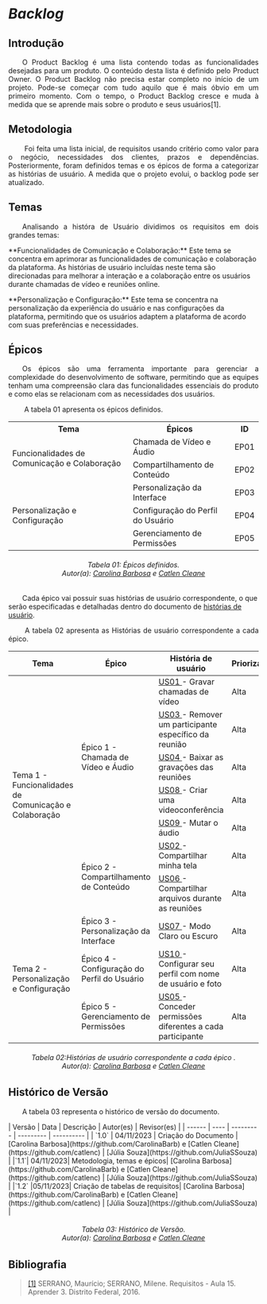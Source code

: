 # ***Backlog***

## **Introdução**
<p align="justify">
&emsp;&emsp;O Product Backlog é uma lista contendo todas as funcionalidades desejadas para
um produto. O conteúdo desta lista é definido pelo Product Owner. O Product
Backlog não precisa estar completo no início de um projeto. Pode-se começar
com tudo aquilo que é mais óbvio em um primeiro momento. Com o tempo, o
Product Backlog cresce e muda à medida que se aprende mais sobre o produto e
seus usuários[1].
</p>

## **Metodologia**
<p align="justify">
&emsp;&emsp; Foi feita uma lista inicial, de requisitos usando critério como valor para o negócio, necessidades dos clientes, prazos e dependências. Posteriormente, foram definidos temas e os épicos de forma a categorizar as histórias de usuário. A medida que o projeto evolui, o backlog pode ser atualizado.
</p>

## **Temas**
<p align="justify">
&emsp;&emsp;Analisando a históra de Usuário dividimos os requisitos em dois grandes temas:
</p>
**Funcionalidades de Comunicação e Colaboração:** Este tema se concentra em aprimorar as funcionalidades de comunicação e colaboração da plataforma. As histórias de usuário incluídas neste tema são direcionadas para melhorar a interação e a colaboração entre os usuários durante chamadas de vídeo e reuniões online.
</p>
**Personalização e Configuração:** Este tema se concentra na personalização da experiência do usuário e nas configurações da plataforma, permitindo que os usuários adaptem a plataforma de acordo com suas preferências e necessidades.
</p>

## **Épicos**
<p align="justify">
&emsp;&emsp;Os épicos são uma ferramenta importante para gerenciar a complexidade do desenvolvimento de software, permitindo que as equipes tenham uma compreensão clara das funcionalidades essenciais do produto e como elas se relacionam com as necessidades dos usuários.
</p>
&emsp;&emsp; A tabela 01 apresenta os épicos definidos.
<center>
<table>
  <tr>
    <th>Tema</th>
    <th>Épicos</th>
    <th>ID</th>
  </tr>
  <tr>
    <td style="vertical-align:middle"rowspan="2">Funcionalidades de Comunicação e Colaboração</td>
    <td>Chamada de Vídeo e Áudio</td>
    <td>EP01</td>
  </tr>
  <tr>
    <td>Compartilhamento de Conteúdo</td>
    <td>EP02</td>
    </tr>
  <tr>
    <td style="vertical-align:middle" rowspan="3">Personalização e Configuração</td>
    <td>Personalização da Interface</td>
    <td>EP03</td>
  </tr>
  <tr>
    <td>Configuração do Perfil do Usuário</td>
    <td>EP04</td>
    </tr>
    <tr>
    <td>Gerenciamento de Permissões</td>
    <td>EP05</td>
  </tr>
</table>
</center>
<p align="justify">
<h6 align="center"> Tabela 01: Épicos definidos.
<br> Autor(a): <a href="https://github.com/CarolinaBarb">Carolina Barbosa</a> e <a href="https://github.com/catlenc">Catlen Cleane</a></h6>
</p>

&emsp;&emsp;Cada épico vai possuir suas histórias de usuário correspondente, o que serão especificadas e detalhadas dentro do documento de [histórias de usuário](../Agil/historias.md).

<p align="justify">
&emsp;&emsp; A tabela 02 apresenta as Histórias de usuário correspondente a cada épico.
</p>

<p align="justify">
<center>
<table>
<thead>
  <tr>
    <th>Tema</th>
    <th>Épico</th>
    <th>História de usuário</th>
    <th>Priorização</th>
  </tr>
</thead>
<tbody>
   <tr>
    <td rowspan="7">Tema 1 - Funcionalidades de Comunicação e Colaboração</td>
    <td rowspan="5">Épico 1 - Chamada de Vídeo e Áudio</td>
    <td><a href="../Agil/historias.md#us01---gravação-de-chamadas"> US01 </a> - Gravar chamadas de vídeo</td>
    <td>Alta</td>
  </tr>
  <tr>
    <td><a href="../Agil/historias.md#us03---remover-um-participante-específico"> US03 </a> - Remover um participante específico da reunião</td>
    <td>Alta</td>
  </tr>
  <tr>
    <td><a href="../Agil/historias.md#us04---baixar-as-gravações"> US04 </a> - Baixar as gravações das reuniões</td>
    <td>Alta</td>
  </tr>
  <tr>
  <td><a href="../Agil/historias.md#us08---criar-uma-videoconferência"> US08 </a> - Criar uma videoconferência</td>
    <td>Alta</td>
  </tr>
  <tr>
  <td><a href="../Agil/historias.md#us09---mutar-o-áudio"> US09 </a> - Mutar o áudio</td>
    <td>Alta</td>
    </tr>
  <tr>
  <td rowspan="2">Épico 2 - Compartilhamento de Conteúdo</td>
  <td><a href="../Agil/historias.md#us02---compartilhamento-de-tela"> US02 </a> - Compartilhar minha tela</td>
    <td>Alta</td>
  </tr>
  <tr>
  <td><a href="../Agil/historias.md#us06---compartilhamento-de-documentos"> US06 </a> - Compartilhar arquivos durante as reuniões</td>
    <td>Alta</td>
  </tr>
  <tr>
  <tr>
    <td rowspan="3">Tema 2 - Personalização e Configuração</td>
    <td rowspan="1">Épico 3 - Personalização da Interface</td>
    <td><a href="../Agil/historias.md#us07---modo-claro-ou-escuro"> US07 </a> - Modo Claro ou Escuro</td>
    <td>Alta</td>
  </tr>
  <tr>
  <td rowspan="1">Épico 4 - Configuração do Perfil do Usuário</td>
    <td><a href="../Agil/historias.md#us10---configurar-perfil"> US10 </a> - Configurar seu perfil com nome de usuário e foto</td>
    <td>Alta</td>
  </tr>
  <tr>
 <td rowspan="1">Épico 5 - Gerenciamento de Permissões</td>
    <td><a href="../Agil/historias.md#us05---conceder-permissões-personalizadas"> US05 </a> - Conceder permissões diferentes a cada participante</td>
    <td>Alta</td>
  </tr>
  <tr>
</table>
</center> 
</p> 
<p align="justify">
<h6 align="center"> Tabela 02:Histórias de usuário correspondente a cada épico .
<br> Autor(a): <a href="https://github.com/CarolinaBarb">Carolina Barbosa</a> e <a href="https://github.com/catlenc">Catlen Cleane</a></h6>
</p>

## **Histórico de Versão**
<p align="justify">
&emsp;&emsp;A tabela 03 representa o histórico de versão do documento.
</p>
| Versão | Data | Descrição | Autor(es) | Revisor(es) |
| ------ | ---- | --------- | --------- | ---------- |
| `1.0`  | 04/11/2023 | Criação do Documento | [Carolina Barbosa](https://github.com/CarolinaBarb) e [Catlen Cleane](https://github.com/catlenc) |  [Júlia Souza](https://github.com/JuliaSSouza) |
|`1.1`| 04/11/2023| Metodologia, temas e épicos| [Carolina Barbosa](https://github.com/CarolinaBarb) e [Catlen Cleane](https://github.com/catlenc) |  [Júlia Souza](https://github.com/JuliaSSouza) |
|`1.2` |05/11/2023| Criação de tabelas de requisitos| [Carolina Barbosa](https://github.com/CarolinaBarb) e [Catlen Cleane](https://github.com/catlenc) |  [Júlia Souza](https://github.com/JuliaSSouza) |
<p align="justify">
<h6 align="center"> Tabela 03: Histórico de Versão.
<br> Autor(a): <a href="https://github.com/CarolinaBarb">Carolina Barbosa</a> e <a href="https://github.com/catlenc">Catlen Cleane</a></h6>
</p>

## **Bibliografia**
> <a href="https://aprender3.unb.br/pluginfile.php/2692826/mod_resource/content/1/Requisitos%20-%20Aula%2015a.pdf">[1]</a> SERRANO, Maurício; SERRANO, Milene. Requisitos - Aula 15. Aprender 3. Distrito Federal, 2016. 